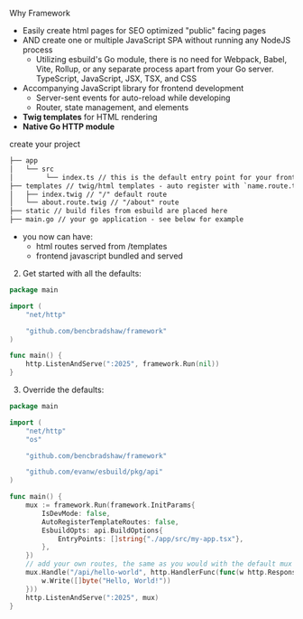Why Framework

- Easily create html pages for SEO optimized "public" facing pages
- AND create one or multiple JavaScript SPA without running any NodeJS process
  - Utilizing esbuild's Go module, there is no need for Webpack, Babel, Vite, Rollup, or any separate process apart from your Go server. TypeScript, JavaScript, JSX, TSX, and CSS
- Accompanying JavaScript library for frontend development
  - Server-sent events for auto-reload while developing
  - Router, state management, and elements
- **Twig templates** for HTML rendering
- **Native Go HTTP module**

create your project

```txt
├── app
│   └── src
│        └── index.ts // this is the default entry point for your frontend application
├── templates // twig/html templates - auto register with `name.route.twig`
│   ├── index.twig // "/" default route
│   └── about.route.twig // "/about" route
├── static // build files from esbuild are placed here
├── main.go // your go application - see below for example
```

- you now can have:
  - html routes served from /templates
  - frontend javascript bundled and served

2. Get started with all the defaults:

```go
package main

import (
	"net/http"

	"github.com/bencbradshaw/framework"
)

func main() {
	http.ListenAndServe(":2025", framework.Run(nil))
}
```

3. Override the defaults:

```go
package main

import (
	"net/http"
	"os"

	"github.com/bencbradshaw/framework"

	"github.com/evanw/esbuild/pkg/api"
)

func main() {
	mux := framework.Run(framework.InitParams{
		IsDevMode: false,
		AutoRegisterTemplateRoutes: false,
		EsbuildOpts: api.BuildOptions{
			EntryPoints: []string{"./app/src/my-app.tsx"},
		},
	})
	// add your own routes, the same as you would with the default mux
	mux.Handle("/api/hello-world", http.HandlerFunc(func(w http.ResponseWriter, r *http.Request) {
		w.Write([]byte("Hello, World!"))
	}))
	http.ListenAndServe(":2025", mux)
}
```
